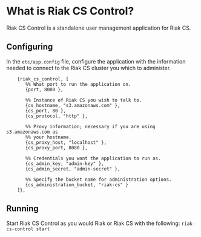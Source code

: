# What is Riak CS Control?

Riak CS Control is a standalone user management application for Riak CS.

## Configuring

In the ```etc/app.config``` file, configure the application with the information needed to connect to the Riak CS cluster you which to administer.

```
    {riak_cs_control, [
       %% What port to run the application on.
       {port, 8000 },

       %% Instance of Riak CS you wish to talk to.
       {cs_hostname, "s3.amazonaws.com" },
       {cs_port, 80 },
       {cs_protocol, "http" },

       %% Proxy information; necessary if you are using s3.amazonaws.com as
       %% your hostname.
       {cs_proxy_host, "localhost" },
       {cs_proxy_port, 8080 },

       %% Credentials you want the application to run as.
       {cs_admin_key, "admin-key" },
       {cs_admin_secret, "admin-secret" },

       %% Specify the bucket name for administration options.
       {cs_administration_bucket, "riak-cs" }
    ]},
```

## Running 

Start Riak CS Control as you would Riak or Riak CS with the following: ```riak-cs-control start```